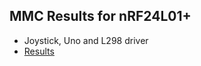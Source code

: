 ## MMC Results for nRF24L01+
- Joystick, Uno and L298 driver
- [Results](https://drive.google.com/file/d/11rTdUBuKK-MIu4N-AC_g-3Bj84E3aSp4)
